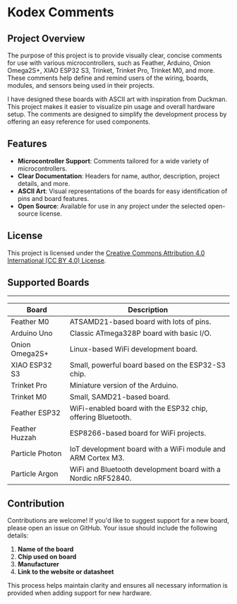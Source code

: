 # Kodex Comments

## Project Overview
The purpose of this project is to provide visually clear, concise comments for use with various microcontrollers, such as Feather, Arduino, Onion Omega2S+, XIAO ESP32 S3, Trinket, Trinket Pro, Trinket M0, and more. These comments help define and remind users of the wiring, boards, modules, and sensors being used in their projects.

I have designed these boards with ASCII art with inspiration from Duckman. This project makes it easier to visualize pin usage and overall hardware setup. The comments are designed to simplify the development process by offering an easy reference for used components.

## Features
- **Microcontroller Support**: Comments tailored for a wide variety of microcontrollers.
- **Clear Documentation**: Headers for name, author, description, project details, and more.
- **ASCII Art**: Visual representations of the boards for easy identification of pins and board features.
- **Open Source**: Available for use in any project under the selected open-source license.

## License
This project is licensed under the [Creative Commons Attribution 4.0 International (CC BY 4.0) License](https://creativecommons.org/licenses/by/4.0/).


## Supported Boards
 _________________________________________________________________________________
| Board           | Description                                                   |
|-----------------|---------------------------------------------------------------|
| Feather M0      | ATSAMD21-based board with lots of pins.                       |
| Arduino Uno     | Classic ATmega328P board with basic I/O.                      |
| Onion Omega2S+  | Linux-based WiFi development board.                           |
| XIAO ESP32 S3   | Small, powerful board based on the ESP32-S3 chip.             |
| Trinket Pro     | Miniature version of the Arduino.                             |
| Trinket M0      | Small, SAMD21-based board.                                    |
| Feather ESP32   | WiFi-enabled board with the ESP32 chip, offering Bluetooth.   |
| Feather Huzzah  | ESP8266-based board for WiFi projects.                        |
| Particle Photon | IoT development board with a WiFi module and ARM Cortex M3.   |
| Particle Argon  | WiFi and Bluetooth development board with a Nordic nRF52840.  |

## Contribution
Contributions are welcome! If you'd like to suggest support for a new board, please open an issue on GitHub. Your issue should include the following details:

1. **Name of the board**
2. **Chip used on board**  
3. **Manufacturer**  
4. **Link to the website or datasheet**  

This process helps maintain clarity and ensures all necessary information is provided when adding support for new hardware.
